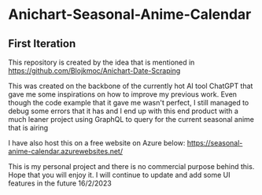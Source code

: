 # Anichart-Seasonal-Anime-Calendar
## First Iteration
This repository is created by the idea that is mentioned in https://github.com/Blojkmoc/Anichart-Date-Scraping

This was created on the backbone of the currently hot AI tool ChatGPT that gave me some inspirations on how to improve my previous work. Even though the code example 
that it gave me wasn't perfect, I still managed to debug some errors that it has and I end up with this end product with a much leaner project using GraphQL to query 
for the current seasonal anime that is airing

I have also host this on a free website on Azure below:
https://seasonal-anime-calendar.azurewebsites.net/

This is my personal project and there is no commercial purpose behind this. Hope that you will enjoy it. I will continue to update and add some UI features in the future
16/2/2023
